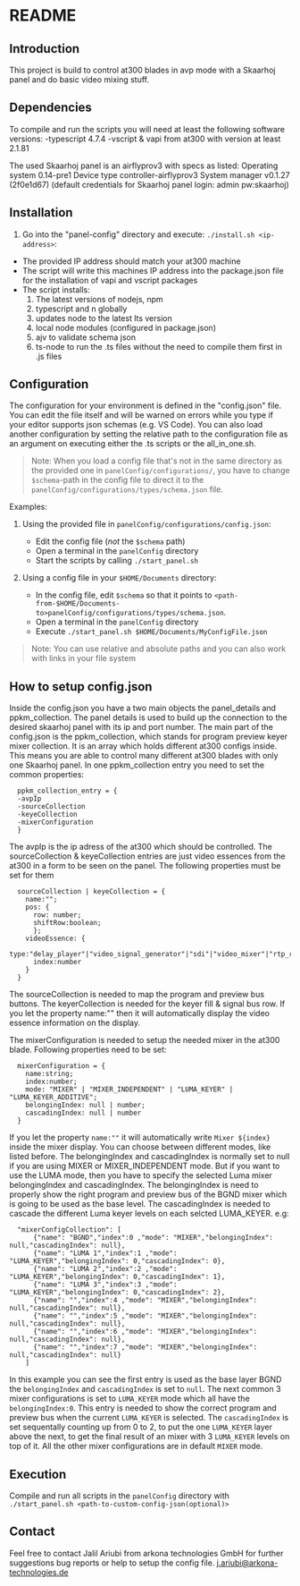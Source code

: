 # README

## Introduction

This project is build to control at300 blades in avp mode with a Skaarhoj panel and do basic video mixing stuff.


## Dependencies

To compile and run the scripts you will need at least the following software versions: -typescript 4.7.4 -vscript & vapi from at300 with version at least 2.1.81

The used Skaarhoj panel is an airflyprov3 with specs as listed:
Operating system  0.14-pre1
Device type       controller-airflyprov3
System manager    v0.1.27 (2f0e1d67)
(default credentials for Skaarhoj panel login: admin pw:skaarhoj)


## Installation

1. Go into the "panel-config" directory and execute: `./install.sh <ip-address>`: 
  - The provided IP address should match your at300 machine
  - The script will write this machines IP address into the package.json file for the installation of vapi and vscript packages
  - The script installs:
    1. The latest versions of nodejs, npm
    2. typescript and n globally
    3. updates node to the latest lts version
    4. local node modules (configured in package.json)
    5. ajv to validate schema json
    6. ts-node to run the .ts files without the need to compile them first in .js files 

## Configuration

The configuration for your environment is defined in the "config.json" file. You can edit the file itself and will be warned on errors while you type if your editor supports json schemas (e.g. VS Code). You can also load another configuration by setting the relative path to the configuration file as an argument on executing either the .ts scripts or the all_in_one.sh.

> Note: When you load a config file that's not in the same directory as the provided one in `panelConfig/configurations/`, you have to change `$schema`-path in the config file to direct it to the `panelConfig/configurations/types/schema.json` file.

Examples:

1. Using the provided file in `panelConfig/configurations/config.json`:

   - Edit the config file (_not_ the `$schema` path)
   - Open a terminal in the `panelConfig` directory
   - Start the scripts by calling `./start_panel.sh`

2. Using a config file in your `$HOME/Documents` directory:
   - In the config file, edit `$schema` so that it points to `<path-from-$HOME/Documents-to>panelConfig/configurations/types/schema.json`.
   - Open a terminal in the `panelConfig` directory
   - Execute `./start_panel.sh $HOME/Documents/MyConfigFile.json`

> Note: You can use relative and absolute paths and you can also work with links in your file system


## How to setup config.json

Inside the config.json you have a two main objects the panel_details and ppkm_collection. The panel details is used to build up the connection to the desired skaarhoj panel with its ip and port number. 
The main part of the config.json is the ppkm_collection, which stands for program preview keyer mixer collection. It is an array which holds different at300 configs inside. This means you are able to control many different at300 blades with only one Skaarhoj panel. In one ppkm_collection entry you need to set the common properties:
```
  ppkm_collection_entry = {
  -avpIp
  -sourceCollection 
  -keyeCollection
  -mixerConfiguration
  }
```

The avpIp is the ip adress of the at300 which should be controlled. The sourceCollection & keyeCollection entries are just video essences from the at300 in a form to be seen on the panel. The following properties must be set for them
```
  sourceCollection | keyeCollection = {
    name:"";
    pos: { 
      row: number;  
      shiftRow:boolean;
      };
    videoEssence: {
      type:"delay_player"|"video_signal_generator"|"sdi"|"video_mixer"|"rtp_receiver";
      index:number
    }
  }
  ```
  
The sourceCollection is needed to map the program and preview bus buttons. The keyerCollection is needed for the keyer fill & signal bus row. If you let the property name:"" then it will automatically display the video essence information on the display.

The mixerConfiguration is needed to setup the needed mixer in the at300 blade. Following properties need to be set:
```
  mixerConfiguration = {
    name:string;
    index:number;
    mode: "MIXER" | "MIXER_INDEPENDENT" | "LUMA_KEYER" | "LUMA_KEYER_ADDITIVE";
    belongingIndex: null | number;
    cascadingIndex: null | number
  }
  ```
If you let the property `name:""` it will automatically write `Mixer ${index}` inside the mixer display. You can choose between different modes, like listed before. The belongingIndex and cascadingIndex is normally set to null if you are using MIXER or MIXER_INDEPENDENT mode. 
But if you want to use the LUMA mode, then you have to specify the selected Luma mixer belongingIndex and cascadingIndex. The belongingIndex is need to properly show the right program and preview bus of the BGND mixer which is going to be used as the base level. The cascadingIndex is needed to cascade the different Luma keyer levels on each selcted LUMA_KEYER. e.g:
```
  "mixerConfigCollection": [
      {"name": "BGND","index":0 ,"mode": "MIXER","belongingIndex": null,"cascadingIndex": null},
      {"name": "LUMA 1","index":1 ,"mode": "LUMA_KEYER","belongingIndex": 0,"cascadingIndex": 0},
      {"name": "LUMA 2","index":2 ,"mode": "LUMA_KEYER","belongingIndex": 0,"cascadingIndex": 1},
      {"name": "LUMA 3","index":3 ,"mode": "LUMA_KEYER","belongingIndex": 0,"cascadingIndex": 2},
      {"name": "","index":4 ,"mode": "MIXER","belongingIndex": null,"cascadingIndex": null},
      {"name": "","index":5 ,"mode": "MIXER","belongingIndex": null,"cascadingIndex": null},
      {"name": "","index":6 ,"mode": "MIXER","belongingIndex": null,"cascadingIndex": null},
      {"name": "","index":7 ,"mode": "MIXER","belongingIndex": null,"cascadingIndex": null}
    ]
```
In this example you can see the first entry is used as the base layer BGND the `belongingIndex` and `cascadingIndex` is set to `null`. The next common 3 mixer configurations is set to `LUMA_KEYER` mode which all have the `belongingIndex:0`. This entry is needed to show the correct program and preview bus when the current `LUMA_KEYER` is selected. The `cascadingIndex` is set sequentally counting up from 0 to 2, to put the one `LUMA_KEYER` layer above the next, to get the final result of an mixer with 3 `LUMA_KEYER` levels on top of it. 
All the other mixer configurations are in default `MIXER` mode.


## Execution

Compile and run all scripts in the `panelConfig` directory with `./start_panel.sh <path-to-custom-config-json(optional)>`

## Contact

Feel free to contact Jalil Ariubi from arkona technologies GmbH for further suggestions bug reports or help to setup the config file. 
<j.ariubi@arkona-technologies.de>
